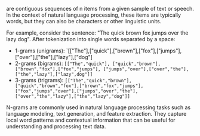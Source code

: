 are contiguous sequences of n items from a given sample of text or speech. In the context of natural language processing, these items are typically words, but they can also be characters or other linguistic units.

For example, consider the sentence: "The quick brown fox jumps over the lazy dog". After tokenization into single words separated by a space:

- 1-grams (unigrams): `[["The"],["quick"],["brown"],["fox"],["jumps"],["over"],["the"],["lazy"],["dog"]
- 2-grams (bigrams): `[["The","quick"], ["quick","brown"],["brown","fox"],["fox","jumps"], ["jumps","over"],["over","the"],["the","lazy"],["lazy",dog"]]`
- 3-grams (trigrams): `[["The","quick","brown"],["quick","brown","fox"],["brown","fox","jumps"],["fox","jumps","over"],["jumps","over","the"],["over","the","lazy"],["the","lazy","dog"]]`

N-grams are commonly used in natural language processing tasks such as language modeling, text generation, and feature extraction. They capture local word patterns and contextual information that can be useful for understanding and processing text data.